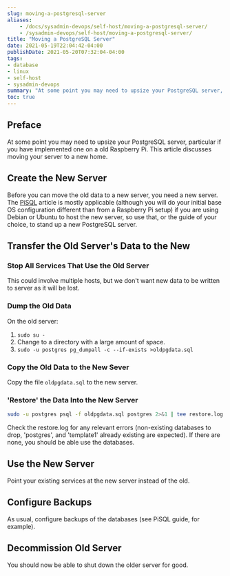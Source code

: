 ```yaml
---
slug: moving-a-postgresql-server
aliases:
    - /docs/sysadmin-devops/self-host/moving-a-postgresql-server/
    - /sysadmin-devops/self-host/moving-a-postgresql-server/
title: "Moving a PostgreSQL Server"
date: 2021-05-19T22:04:42-04:00
publishDate: 2021-05-20T07:32:04-04:00
tags:
- database
- linux
- self-host
- sysadmin-devops
summary: "At some point you may need to upsize your PostgreSQL server, particular if you have implemented one on a old Raspberry Pi."
toc: true
---
```


## Preface

At some point you may need to upsize your PostgreSQL server, particular if you have implemented one on a old Raspberry Pi. This article discusses moving your server to a new home.

## Create the New Server

Before you can move the old data to a new server, you need a new server.  The [PiSQL](2021-05-11-pisql.md) article is mostly applicable (although you will do your initial base OS configuration different than from a Raspberry Pi setup) if you are using Debian or Ubuntu to host the new server, so use that, or the guide of your choice, to stand up a new PostgreSQL server.

## Transfer the Old Server's Data to the New

### Stop All Services That Use the Old Server

This could involve multiple hosts, but we don't want new data to be written to server as it will be lost.

### Dump the Old Data

On the old server:

1. ``sudo su -``
2. Change to a directory with a large amount of space.
3. ``sudo -u postgres pg_dumpall -c --if-exists >oldpgdata.sql``

### Copy the Old Data to the New Sever

Copy the file ``oldpgdata.sql`` to the new server.

### 'Restore' the Data Into the New Server

```bash
sudo -u postgres psql -f oldpgdata.sql postgres 2>&1 | tee restore.log
```

Check the restore.log for any relevant errors (non-existing databases to drop, 'postgres', and 'template1' already existing are expected).  If there are none, you should be able use the databases.

## Use the New Server

Point your existing services at the new server instead of the old.

## Configure Backups

As usual, configure backups of the databases (see PiSQL guide, for example).

## Decommission Old Server

You should now be able to shut down the older server for good.
